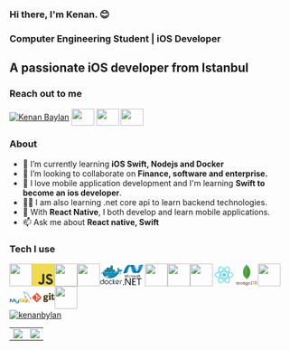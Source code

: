 ### Hi there, I'm Kenan. :blush:

### Computer Engineering Student | iOS Developer
## A passionate iOS developer from Istanbul

### Reach out to me
<p>
<a href="https://www.linkedin.com/in/kenan-b-756ba8206/" target="blank"><img align="center" src="https://cdn.jsdelivr.net/npm/simple-icons@3.0.1/icons/linkedin.svg" alt="Kenan Baylan" height="30" width="40" /></a>
<a href = "mailto: kenan.baylan4654@gmail.com"><img align="center" src="https://simpleicons.org/icons/gmail.svg" height="30" width="40" /></a>
<a href = "https://stackoverflow.com/users/14736137/kenan-baylan?tab=profile"><img align="center" src="https://simpleicons.org/icons/stackoverflow.svg" height="30" width="40" /></a>
<a href = "  https://medium.com/@kenan.baylan4654"><img align="center" src="https://simpleicons.org/icons/medium.svg" height="30" width="40" /></a> 
</p>

### About 
- 🌱 I’m currently learning **iOS Swift, Nodejs and Docker**
- 👯 I’m looking to collaborate on **Finance, software and enterprise.**
- 🔭 I love mobile application development and I'm learning **Swift to become an ios developer**.
- 👨‍💻 I am also learning .net core api to learn backend technologies.
- 💬 With **React Native**, I both develop and learn mobile applications.
- 📫 Ask me about **React native, Swift**


### Tech I use

<img align="left" src="https://cdn.jsdelivr.net/gh/devicons/devicon/icons/swift/swift-original.svg" width="40" height="40" />
<img align="left" src="https://raw.githubusercontent.com/github/explore/80688e429a7d4ef2fca1e82350fe8e3517d3494d/topics/javascript/javascript.png" width="40" height="40"  />
<img align="left" src="https://raw.githubusercontent.com/jmnote/z-icons/master/svg/python.svg" width="40" height="40"/>
<img align="left" src="https://cdn.jsdelivr.net/gh/devicons/devicon/icons/nodejs/nodejs-plain-wordmark.svg"  width="40" height="40"  />
<img align="left" src="https://raw.githubusercontent.com/devicons/devicon/master/icons/docker/docker-original-wordmark.svg" alt="docker" width="40" height="40"/>
<img align="left" src="https://raw.githubusercontent.com/devicons/devicon/master/icons/dot-net/dot-net-original-wordmark.svg" alt="dotnet" width="40" height="40"/>
<img align="left" src="https://raw.githubusercontent.com/jmnote/z-icons/master/svg/c.svg" width="40" height="40" />
<img align="left" src="https://raw.githubusercontent.com/jmnote/z-icons/master/svg/csharp.svg" width="40" height="40" />
<img align="left" src="https://raw.githubusercontent.com/jmnote/z-icons/master/svg/java.svg" width="40" height="40" />
<img align="left" src="https://raw.githubusercontent.com/github/explore/80688e429a7d4ef2fca1e82350fe8e3517d3494d/topics/react/react.png" width="40" height="40" />
<img align="left" src="https://raw.githubusercontent.com/devicons/devicon/master/icons/mongodb/mongodb-original-wordmark.svg" width="40" height="40"/>
<img align="left" src="https://cdn.jsdelivr.net/gh/devicons/devicon/icons/postgresql/postgresql-original-wordmark.svg"  width="40" height="40"/>
<img align="left" src="https://raw.githubusercontent.com/devicons/devicon/master/icons/mysql/mysql-original-wordmark.svg" alt="mysql" width="40" height="40"/>

<img align="left" src="https://raw.githubusercontent.com/github/explore/80688e429a7d4ef2fca1e82350fe8e3517d3494d/topics/git/git.png" width="40" height="40"/>
<img src="https://cdn.jsdelivr.net/gh/devicons/devicon/icons/sourcetree/sourcetree-original-wordmark.svg"  width="40" height="40" align="left" />

<br />
<br />
<br />
<br />

 <a href="https://github.com/ryo-ma/github-profile-trophy"><img style="width: 50%" src="https://github-profile-trophy.vercel.app/?username=kenanbylan" alt="kenanbylan" /></a> 

<table><tr>
<td  width="50%" height="50%" >  
<img src="https://github-readme-stats.vercel.app/api?username=kenanbylan&show_icons=true&count_private=true&hide_border=true" align="left" style="width: 100%"/>
</td>
  
  
<td width="50%" height="50%" >
<img src="https://github-readme-stats.vercel.app/api/top-langs/?username=kenanbylan&hide_border=true&layout=compact" align="left" style="width: 100%" />
</td>
  
</tr></table> 


